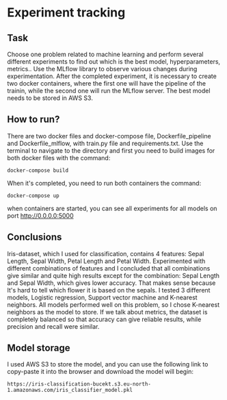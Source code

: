 # Experiment tracking

## Task

Choose one problem related to machine learning and perform several different experiments to find out which is the best model, hyperparameters, metrics.. Use the MLflow library to observe various changes during experimentation. After the completed experiment, it is necessary to create two docker containers, where the first one will have the pipeline of the trainin, while the second one will run the MLflow server. The best model needs to be stored in AWS S3.

## How to run?

There are two docker files and docker-compose file, Dockerfile_pipeline and Dockerfile_mlflow, with train.py file and requirements.txt. Use the terminal to navigate to the directory and first you need to build images for both docker files with the command:
```
docker-compose build
```
When it's completed, you need to run both containers the command:
```
docker-compose up
```
when containers are started, you can see all experiments for all models on port http://0.0.0.0:5000

## Conclusions

Iris-dataset, which I used for classification, contains 4 features: Sepal Length, Sepal Width, Petal Length and Petal Width. Experimented with different combinations of features and I concluded that all combinations give similar and quite high results except for the combination: Sepal Length and Sepal Width, which gives lower accuracy. That makes sense because It's hard to tell which flower it is based on the sepals. I tested 3 different models, Logistic regression, Support vector machine and K-nearest neighbors. All models performed well on this problem, so I chose K-nearest neighbors as the model to store. If we talk about metrics, the dataset is completely balanced so that accuracy can give reliable results, while precision and recall were similar.

## Model storage

I used AWS S3 to store the model, and you can use the following link to copy-paste it into the browser and download the model will begin:
```
https://iris-classification-bucekt.s3.eu-north-1.amazonaws.com/iris_classifier_model.pkl
```



